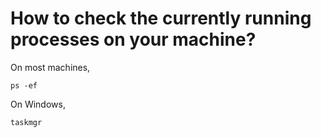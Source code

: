 # How to check the currently running processes on your machine?

On most machines,

```console
ps -ef
```

On Windows,

```console
taskmgr
```
